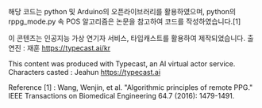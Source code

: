 해당 코드는 python 및 Arduino의 오픈라이브러리를 활용하였으며, python의 rppg_mode.py 속 POS 알고리즘은 논문을 참고하여 코드를 작성하였습니다.[1]


이 콘텐츠는 인공지능 가상 연기자 서비스, 타입캐스트를 활용하여 제작되었습니다.
출연진 : 재훈
https://typecast.ai/kr

This content was produced with Typecast, an AI virtual actor service.
Characters casted : Jeahun
https://typecast.ai

Reference
[1] : Wang, Wenjin, et al. "Algorithmic principles of remote PPG." IEEE Transactions on Biomedical Engineering 64.7 (2016): 1479-1491.
